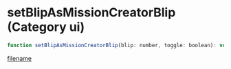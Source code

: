 # setBlipAsMissionCreatorBlip (Category ui)

```js
function setBlipAsMissionCreatorBlip(blip: number, toggle: boolean): void
```

[filename](setBlipAsMissionCreatorBlip_m.md ':include')